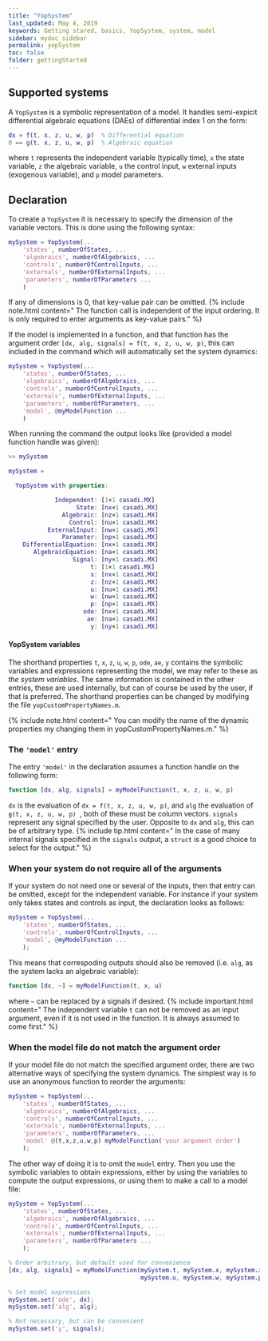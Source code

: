 ```yaml
---
title: "YopSystem"
last_updated: May 4, 2019
keywords: Getting stared, basics, YopSystem, system, model
sidebar: mydoc_sidebar
permalink: yopSystem
toc: false
folder: gettingStarted
---
```

## Supported systems
A `YopSystem` is a symbolic representation of a model. It handles semi-expicit differential algebraic equations (DAEs) of differential index 1 on the form:
```matlab
dx = f(t, x, z, u, w, p)  % Differential equation
0 == g(t, x, z, u, w, p)  % Algebraic equation
```
where `t` represents the independent variable (typically time), `x` the state variable, `z` the algebraic variable, `u` the control input, `w` external inputs (exogenous variable), and `p` model parameters.

## Declaration
To create a `YopSystem` it is necessary to specify the dimension of the variable vectors. This is done using the following syntax:
```matlab
mySystem = YopSystem(...
    'states', numberOfStates, ...
    'algebraics', numberOfAlgebraics, ...
    'controls', numberOfControlInputs, ...
    'externals', numberOfExternalInputs, ...
    'parameters', numberOfParameters ...
    )
```
If any of dimensions is 0, that key-value pair can be omitted.
{% include note.html content=" The function call is independent of the input ordering. It is only required to enter arguments as key-value pairs." %}

If the model is implemented in a function, and that function has the argument order `[dx, alg, signals] = f(t, x, z, u, w, p)`, this can included in the command which will automatically set the system dynamics:
```matlab
mySystem = YopSystem(...
    'states', numberOfStates, ...
    'algebraics', numberOfAlgebraics, ...
    'controls', numberOfControlInputs, ...
    'externals', numberOfExternalInputs, ...
    'parameters', numberOfParameters, ...
    'model', @myModelFunction ...
    )
```

When running the command the output looks like (provided a model function handle was given):
```matlab
>> mySystem

mySystem =

  YopSystem with properties:

             Independent: [1×1 casadi.MX]
                   State: [nx×1 casadi.MX]
               Algebraic: [nz×1 casadi.MX]
                 Control: [nu×1 casadi.MX]
           ExternalInput: [nw×1 casadi.MX]
               Parameter: [np×1 casadi.MX]
    DifferentialEquation: [nx×1 casadi.MX]
       AlgebraicEquation: [na×1 casadi.MX]
                  Signal: [ny×1 casadi.MX]
                       t: [1×1 casadi.MX]
                       x: [nx×1 casadi.MX]
                       z: [nz×1 casadi.MX]
                       u: [nu×1 casadi.MX]
                       w: [nw×1 casadi.MX]
                       p: [np×1 casadi.MX]
                     ode: [nx×1 casadi.MX]
                      ae: [na×1 casadi.MX]
                       y: [ny×1 casadi.MX]
```
#### YopSystem variables
The shorthand properties `t`, `x`, `z`, `u`, `w`, `p`, `ode`, `ae`, `y` contains the symbolic variables and expressions representing the model, we may refer to these as *the system variables*. The same information is contained in the other entries, these are used internally, but can of course be used by the user, if that is preferred. The shorthand properties can be changed by modifying the file `yopCustomPropertyNames.m`.

{% include note.html content=" You can modify the name of the dynamic properties my changing them in yopCustomPropertyNames.m." %}

### The `'model'` entry
The entry `'model'` in the declaration assumes a function handle on the following form:
```matlab
function [dx, alg, signals] = myModelFunction(t, x, z, u, w, p)
```
`dx` is the evaluation of `dx = f(t, x, z, u, w, p)`, and `alg` the evaluation of `g(t, x, z, u, w, p) `, both of these must be column vectors. `signals` represent any signal specified by the user. Opposite to `dx` and `alg`, this can be of arbitrary type.
{% include tip.html content=" In the case of many internal signals specified in the `signals` output, a `struct` is a good choice to select for the output." %}

### When your system do not require all of the arguments
If your system do not need one or several of the inputs, then that entry can be omitted, except for the independent variable. For instance if your system only takes states and controls as input, the declaration looks as follows:
```matlab
mySystem = YopSystem(...
    'states', numberOfStates, ...
    'controls', numberOfControlInputs, ...
    'model', @myModelFunction ...
    );
```
This means that correspoding outputs should also be removed (i.e. `alg`, as the system lacks an algebraic variable):
```matlab
function [dx, ~] = myModelFunction(t, x, u)
```
where `~` can be replaced by a signals if desired.
{% include important.html content=" The independent variable `t` can not be removed as an input argument, even if it is not used in the function. It is always assumed to come first." %}

### When the model file do not match the argument order
If your model file do not match the specified argument order, there are two alternative ways of specifying the system dynamics. The simplest way is to use an anonymous function to reorder the arguments:
```matlab
mySystem = YopSystem(...
    'states', numberOfStates, ...
    'algebraics', numberOfAlgebraics, ...
    'controls', numberOfControlInputs, ...
    'externals', numberOfExternalInputs, ...
    'parameters', numberOfParameters, ...
    'model' @(t,x,z,u,w,p) myModelFunction('your argument order')
    );
```
The other way of doing it is to omit the `model` entry. Then you use the symbolic variables to obtain expressions, either by using the variables to compute the output expressions, or using them to make a call to a model file:
```matlab
mySystem = YopSystem(...
    'states', numberOfStates, ...
    'algebraics', numberOfAlgebraics, ...
    'controls', numberOfControlInputs, ...
    'externals', numberOfExternalInputs, ...
    'parameters', numberOfParameters ...
    );

% Order arbitrary, but default used for convenience
[dx, alg, signals] = myModelFunction(mySystem.t, mySystem.x, mySystem.z, ...
                                     mySystem.u, mySystem.w, mySystem.p);

% Set model expressions
mySystem.set('ode', dx);
mySystem.set('alg', alg);

% Not necessary, but can be convenient
mySystem.set('y', signals);
```
